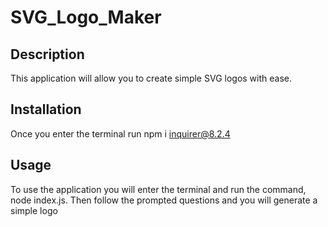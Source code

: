# SVG_Logo_Maker

## Description

This application will allow you to create simple SVG logos with ease.

## Installation

Once you enter the terminal run npm i inquirer@8.2.4

## Usage

To use the application you will enter the terminal and run the command, node index.js. Then follow the prompted questions and you will generate a simple logo

